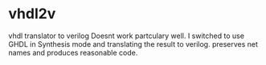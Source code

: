 # vhdl2v
vhdl translator to verilog
Doesnt work partculary well. I switched to use GHDL in Synthesis mode and translating the result to verilog. 
preserves net names and produces reasonable code.
